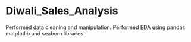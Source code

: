 # Diwali_Sales_Analysis
Performed data cleaning and manipulation. Performed EDA using pandas matplotlib and seaborn libraries. 
